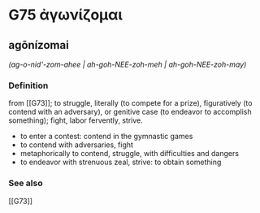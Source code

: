 # G75 ἀγωνίζομαι

## agōnízomai

_(ag-o-nid'-zom-ahee | ah-goh-NEE-zoh-meh | ah-goh-NEE-zoh-may)_

### Definition

from [[G73]]; to struggle, literally (to compete for a prize), figuratively (to contend with an adversary), or genitive case (to endeavor to accomplish something); fight, labor fervently, strive.

- to enter a contest: contend in the gymnastic games
- to contend with adversaries, fight
- metaphorically to contend, struggle, with difficulties and dangers
- to endeavor with strenuous zeal, strive: to obtain something

### See also

[[G73]]

